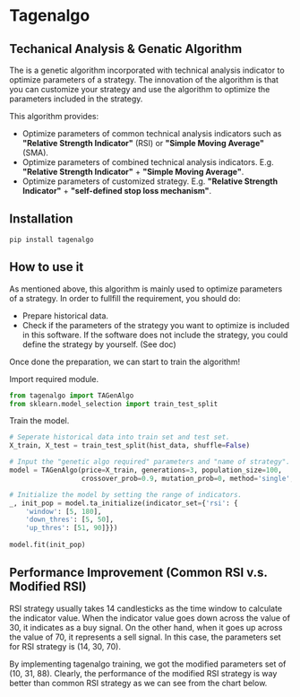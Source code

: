# Tagenalgo

## Techanical Analysis & Genatic Algorithm
The is a genetic algorithm incorporated with technical analysis indicator to optimize parameters of a strategy. The innovation of the algorithm is  that you can customize your strategy and use the algorithm to optimize the parameters included in the strategy. 

This algorithm provides:

* Optimize parameters of common technical analysis indicators such as **"Relative Strength Indicator"** (RSI) or **"Simple Moving Average"** (SMA).    
* Optimize parameters of combined technical analysis indicators. E.g. **"Relative Strength Indicator"** + **"Simple Moving Average"**.
* Optimize parameters of customized strategy. E.g. **"Relative Strength Indicator"** + **"self-defined stop loss mechanism"**.

## Installation
```
pip install tagenalgo
```

## How to use it
As mentioned above, this algorithm is mainly used to optimize parameters of a strategy. In order to fullfill the requirement, you should do:

* Prepare historical data.
* Check if the parameters of the strategy you want to optimize is included in this software. If the software does not include the strategy, you could define the strategy by yourself. (See doc)

Once done the preparation, we can start to train the algorithm!

Import required module.
```python
from tagenalgo import TAGenAlgo
from sklearn.model_selection import train_test_split
```
Train the model.
```python
# Seperate historical data into train set and test set.
X_train, X_test = train_test_split(hist_data, shuffle=False)

# Input the "genetic algo required" parameters and "name of strategy".
model = TAGenAlgo(price=X_train, generations=3, population_size=100, 
                  crossover_prob=0.9, mutation_prob=0, method='single', strategy='rsi')

# Initialize the model by setting the range of indicators. 
_, init_pop = model.ta_initialize(indicator_set={'rsi': {
    'window': [5, 180],
    'down_thres': [5, 50],
    'up_thres': [51, 90]}})
    
model.fit(init_pop)
```

## Performance Improvement (Common RSI v.s. Modified RSI)
RSI strategy usually takes 14 candlesticks as the time window to calculate the indicator value. When the indicator value goes down across the value of 30, it indicates as a buy signal. On the other hand, when it goes up across the value of 70, it represents a sell signal. In this case, the parameters set for RSI strategy is (14, 30, 70). 

By implementing tagenalgo training, we got the modified parameters set of (10, 31, 88). Clearly, the performance of the modified RSI strategy is way better than common RSI strategy as we can see from the chart below.
